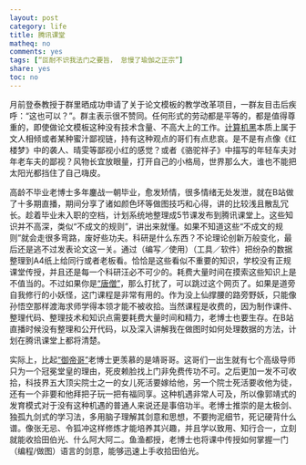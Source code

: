 ```yaml
---
layout: post
category: life
title: 腾讯课堂
matheq: no
comments: yes
tags: [“叵耐不识我法门之要旨， 怠慢了瑜伽之正宗”]
share: yes
toc: no
---
```


月前登泰教授于群里晒成功申请了关于论文模板的教学改革项目，一群友目击后疾呼：“这也可以？”。群主表示很不赞同。任何形式的劳动都是平等的，都是值得尊重的，即使做论文模板这种没有技术含量、不高大上的工作。[计算机黑](https://yanshuo.name/cn/2015/08/computermajor/)本质上属于文人相倾或者某种蜜汁鄙视链，持有这种观点的哥们有点悲哀。是不是有点像《红楼梦》中的袭人、晴雯等鄙视小红的感觉？或者《骆驼祥子》中描写的年轻车夫对年老车夫的鄙视？风物长宜放眼量，打开自己的小格局，世界那么大，谁也不能把太阳光都挡住了自己嗨皮。

高龄不毕业老博士多年鏖战一朝毕业，愈发矫情，很多情绪无处发泄，就在B站做了十多期直播，期间分享了诸如颜色环等做图技巧和心得，讲的比较浅且散乱冗长。趁着毕业未入职的空档，计划系统地整理成5节课发布到腾讯课堂上。这些知识并不高深，类似“不成文的规则”，讲出来就懂。如果不知道这些“不成文的规则”就会走很多弯路，废好些功夫。科研是什么东西？不论理论创新万般变化，最后还是逃不过发表论文这一关。通过（编写／使用）（工具／软件）把纷杂的数据整理到A4纸上给同行或者老板看。恰恰是这些看似不重要的知识，学校没有正规课堂传授，并且还是每一个科研汪必不可少的。耗费大量时间在摸索这些知识上是不值当的。不过如果你是[“唐僧”](https://yanshuo.name/cn/2015/11/tangmonk/)，那么打扰了，可以跳过这个网页了。如果是道旁自我修行的小妖怪，这门课程是非常有用的。作为没上仙撑腰的路旁野妖，只能像孙悟空那样渡海求师学得本领才能不被收拾。当然课程是收费的，因为制作课件、整理代码、整理技术和知识点需要耗费大量时间和精力，老博士也要生存。在B站直播时候没有整理和公开代码，以及深入讲解我在做图时如何处理数据的方法，计划在腾讯课堂上都将清楚。

实际上，比起[“御帝哥”](https://yanshuo.name/cn/2015/11/tangmonk/)老博士更羡慕的是靖哥哥。这哥们一出生就有七个高级导师只为一个冠冕堂皇的理由，死皮赖脸找上门非免费传功不可。之后更加一发不可收拾，科技界五大顶尖院士之一的女儿死活要嫁给他，另一个院士死活要收他为徒，还有一个非要和他拜把子玩一把有福同享。这种机遇非常人可及，所以像郭靖式的发育模式对于没有这种机遇的普通人来说还是事倍功半。老博士推崇的是太极剑、独孤九剑式的学习法，多用脑子理解其剑意和思想，不要拘泥细节，死记硬背什么谱。像张无忌、令狐冲这样修炼才能培养其兴趣，并且学以致用、知行合一，立刻就能收拾田伯光、什么阿大阿二。鱼渔都授，老博士也将课中传授如何掌握一门（编程/做图）语言的剑意，能够迅速上手收拾田伯光。
